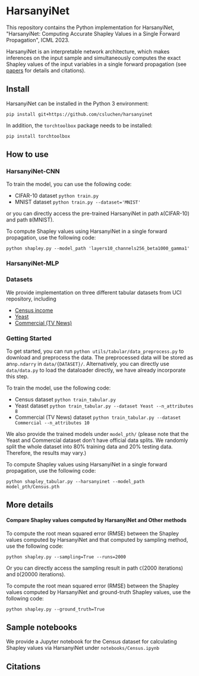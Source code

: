 # HarsanyiNet
This repository contains the Python implementation for HarsanyiNet, "HarsanyiNet: Computing Accurate Shapley Values in a Single Forward Propagation", ICML 2023.

HarsanyiNet is an interpretable network architecture, which makes inferences on the input sample and simultaneously computes the exact Shapley values of the input variables in a single forward propagation (see [papers]() for details and citations).

## Install
HarsanyiNet can be installed in the Python 3 environment:

`
pip install git+https://github.com/csluchen/harsanyinet
`

In addition, the `torchtoolbox` package needs to be installed:

`
pip install torchtoolbox
`



## How to use 
### HarsanyiNet-CNN
To train the model, you can use the following code:

- CIFAR-10 dataset `python train.py`
- MNIST dataset `python train.py --dataset='MNIST'`

or you can directly access the pre-trained HarsanyiNet in path `A`(CIFAR-10) and path `B`(MNIST).

To compute Shapley values using HarsanyiNet in a single forward propagation, use the following code:

`
python shapley.py --model_path 'layers10_channels256_beta1000_gamma1'
`





### HarsanyiNet-MLP

### Datasets

We provide implementation on three different tabular datasets from UCI repository, including

- [Census income](https://archive.ics.uci.edu/ml/datasets/census+income)
- [Yeast](https://archive.ics.uci.edu/ml/datasets/Yeast) 
- [Commercial (TV News)](http://archive.ics.uci.edu/ml/datasets/tv+news+channel+commercial+detection+dataset) 

### Getting Started

To get started, you can run `python utils/tabular/data_preprocess.py` to download and preprocess the data. The preprocessed data will be stored as  an`np.ndarry` in `data/{DATASET}/`. Alternatively, you can directly use `data/data.py` to load the dataloader directly, we have already incorporate this step. 

To train the model, use the following code:

- Census dataset `python train_tabular.py`
- Yeast dataset `python train_tabular.py --dataset Yeast --n_attributes 8`
- Commercial (TV News) dataset `python train_tabular.py --dataset Commercial --n_attributes 10`

We also provide the trained models under `model_pth/` (please note that the Yeast and Commercial dataset don't have official data splits. We randomly split the whole dataset into 80% training data and 20% testing data. Therefore, the results may vary.)



To compute Shapley values using HarsanyiNet in a single forward propagation, use the following code:

`python shapley_tabular.py --harsanyinet --model_path model_pth/Census.pth`



## More details
#### Compare Shapley values computed by HarsanyiNet and Other methods

To compute the root mean squared error (RMSE) between the Shapley values computed by HarsanyiNet and that computed by sampling method, use the following code:

`
python shapley.py --sampling=True --runs=2000
`

Or you can directly access the sampling result in path `C`(2000 iterations) and `D`(20000 iterations).


To compute the root mean squared error (RMSE) between the Shapley values computed by HarsanyiNet and ground-truth Shapley values, use the following code:

`
python shapley.py --ground_truth=True
`



## Sample notebooks

We provide a Jupyter notebook for the Census dataset for calculating Shapley values via HarsanyiNet under `notebooks/Census.ipynb`


## Citations
